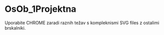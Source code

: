 # OsOb_1Projektna

Uporabite CHROME zaradi raznih težav s kompleknismi SVG files z ostalimi brskalniki.
